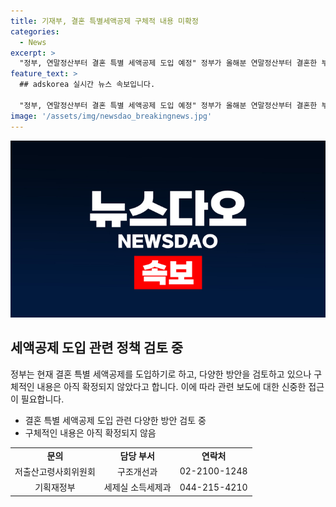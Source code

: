 ```yaml
---
title: 기재부, 결혼 특별세액공제 구체적 내용 미확정
categories:
  - News
excerpt: >
  "정부, 연말정산부터 결혼 특별 세액공제 도입 예정" 정부가 올해분 연말정산부터 결혼한 부부에게 100만~200만원 안팎으로 돌려줄 '결혼 특별 세액공제'를 도입하기로 하였다고 합니다. 하지만 기재부는 구체적인 내용은 아직 확정되지 않았음을 강조하며 신중한 보도를 당부했습니다. 결혼 특별 세액공제 도입에 대한 관심이 높아지고 있으니, 정확한 정보 확보 후 참고하시기 바랍니다. [자료출처=정책브리핑 www.korea.kr]
feature_text: >
  ## adskorea 실시간 뉴스 속보입니다.

  "정부, 연말정산부터 결혼 특별 세액공제 도입 예정" 정부가 올해분 연말정산부터 결혼한 부부에게 100만~200만원 안팎으로 돌려줄 '결혼 특별 세액공제'를 도입하기로 하였다고 합니다. 하지만 기재부는 구체적인 내용은 아직 확정되지 않았음을 강조하며 신중한 보도를 당부했습니다. 결혼 특별 세액공제 도입에 대한 관심이 높아지고 있으니, 정확한 정보 확보 후 참고하시기 바랍니다. [자료출처=정책브리핑 www.korea.kr]
image: '/assets/img/newsdao_breakingnews.jpg'
---
```


<p><img src="/assets/img/newsdao_breakingnews.jpg" alt="adskorea 속보" /></p>

<h2 data-ke-size="size26">세액공제 도입 관련 정책 검토 중</h2>

<p data-ke-size="size16">정부는 현재 결혼 특별 세액공제를 도입하기로 하고, 다양한 방안을 검토하고 있으나 구체적인 내용은 아직 확정되지 않았다고 합니다. 이에 따라 관련 보도에 대한 신중한 접근이 필요합니다.</p>

<ul>
  <li>결혼 특별 세액공제 도입 관련 다양한 방안 검토 중</li>
  <li>구체적인 내용은 아직 확정되지 않음</li>
</ul>

<table>
  <tr>
    <td style="text-align: center; height: 17px;"><b>문의</b></td>
    <td style="text-align: center; height: 17px;"><b>담당 부서</b></td>
    <td style="text-align: center; height: 17px;"><b>연락처</b></td>
  </tr>
  <tr>
    <td style="text-align: center;">저출산고령사회위원회</td>
    <td style="text-align: center;">구조개선과</td>
    <td style="text-align: center;">02-2100-1248</td>
  </tr>
  <tr>
    <td style="text-align: center;">기획재정부</td>
    <td style="text-align: center;">세제실 소득세제과</td>
    <td style="text-align: center;">044-215-4210</td>
  </tr>
</table>

<p data-ke-size="size16">&nbsp;</p>


